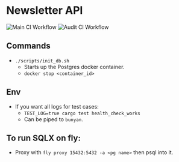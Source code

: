 # Newsletter API

![Main CI Workflow](https://github.com/EvanJP/newsletter/actions/workflows/main.yml/badge.svg)
![Audit CI Workflow](https://github.com/EvanJP/newsletter/actions/workflows/audit.yml/badge.svg)

## Commands
* `./scripts/init_db.sh`
    - Starts up the Postgres docker container.
    - `docker stop <container_id>`

## Env
- If you want all logs for test cases:
    - `TEST_LOG=true cargo test health_check_works`
    - Can be piped to `bunyan`.
 
## To run SQLX on fly:
- Proxy with `fly proxy 15432:5432 -a <pg name>` then psql into it.
